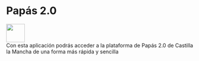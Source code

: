 # Papás 2.0
<a href="https://play.google.com/store/apps/details?id=es.dpatrongomez.papas" target="_blank">
  <img src="https://www.gstatic.com/android/market_images/web/play_prism_hlock_2x.png" height="50"/>
</a>
</br>
Con esta aplicación podrás acceder a la plataforma de Papás 2.0 de Castilla la Mancha de una forma más rápida y sencilla
